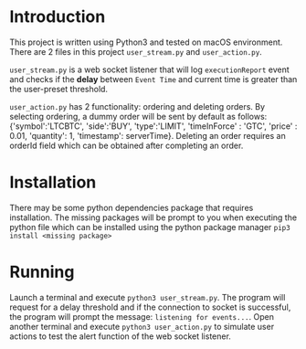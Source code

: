# Introduction

This project is written using Python3 and tested on macOS environment. There are 2 files in this project `user_stream.py` and `user_action.py`. 

`user_stream.py` is a web socket listener that will log `executionReport` event and checks if the **delay** between `Event Time` and current time is greater than the user-preset threshold. 

`user_action.py` has 2 functionality: ordering and deleting orders. By selecting ordering, a dummy order will be sent by default as follows:
  {'symbol':'LTCBTC',
  'side':'BUY',
  'type':'LIMIT',
  'timeInForce' : 'GTC',
  'price' : 0.01,
  'quantity': 1,
  'timestamp': serverTime}.
  Deleting an order requires an orderId field which can be obtained after completing an order.
  
  # Installation
  There may be some python dependencies package that requires installation. The missing packages will be prompt to you when executing the python file which can be installed using the python package manager `pip3 install <missing package>`
  
  # Running
  Launch a terminal and execute `python3 user_stream.py`. The program will request for a delay threshold and if the connection to socket is successful, the program will prompt the message: `listening for events...`. Open another terminal and execute `python3 user_action.py` to simulate user actions to test the alert function of the web socket listener.
  
